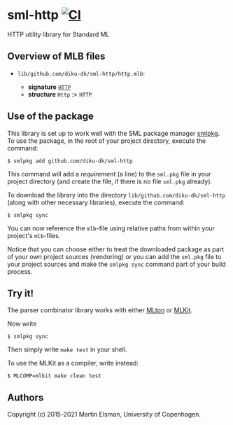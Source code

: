 # sml-http [![CI](https://github.com/diku-dk/sml-http/workflows/CI/badge.svg)](https://github.com/diku-dk/sml-http/actions)

HTTP utility library for Standard ML

## Overview of MLB files

- `lib/github.com/diku-dk/sml-http/http.mlb`:

  - **signature** [`HTTP`](lib/github.com/diku-dk/sml-http/http.sig)
  - **structure** `Http` :> `HTTP`

## Use of the package

This library is set up to work well with the SML package manager
[smlpkg](https://github.com/diku-dk/smlpkg).  To use the package, in
the root of your project directory, execute the command:

```
$ smlpkg add github.com/diku-dk/sml-http
```

This command will add a _requirement_ (a line) to the `sml.pkg` file in your
project directory (and create the file, if there is no file `sml.pkg`
already).

To download the library into the directory
`lib/github.com/diku-dk/sml-http` (along with other necessary
libraries), execute the command:

```
$ smlpkg sync
```

You can now reference the `mlb`-file using relative paths from within
your project's `mlb`-files.

Notice that you can choose either to treat the downloaded package as
part of your own project sources (vendoring) or you can add the
`sml.pkg` file to your project sources and make the `smlpkg sync`
command part of your build process.

## Try it!

The parser combinator library works with either
[MLton](http://mlton.org) or [MLKit](http://elsman.com/mlkit/).

Now write

    $ smlpkg sync

Then simply write `make test` in your shell.

To use the MLKit as a compiler, write instead:

    $ MLCOMP=mlkit make clean test

## Authors

Copyright (c) 2015-2021 Martin Elsman, University of Copenhagen.
